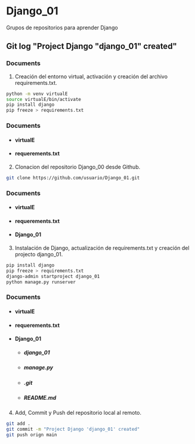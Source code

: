 # Django_01
Grupos de repositorios para aprender Django

## Git log "Project Django "django_01" created"

### Documents

1) Creación del entorno virtual, activación y creación del archivo requirements.txt.

```bash
python -m venv virtualE
source virtualE/bin/activate
pip install django
pip freeze > requirements.txt
```

### Documents
* #### virtualE
* #### requerements.txt

2) Clonacion del repositorio Django_00 desde Github.

```bash
git clone https://github.com/usuario/Django_01.git
```

### Documents
* #### virtualE
* #### requerements.txt
* #### Django_01

3) Instalación de Django, actualización de requirements.txt y creación del projecto django_01.

```bash
pip install django
pip freeze > requirements.txt
django-admin startproject django_01
python manage.py runserver 
```

### Documents
* #### virtualE
* #### requerements.txt
* #### Django_01
	* ##### django_01 
	* ##### manage.py
	* ##### .git
	* ##### README.md

4) Add, Commit y Push del repositorio local al remoto.

```bash
git add .
git commit -m "Project Django 'django_01' created"
git push orign main
```
